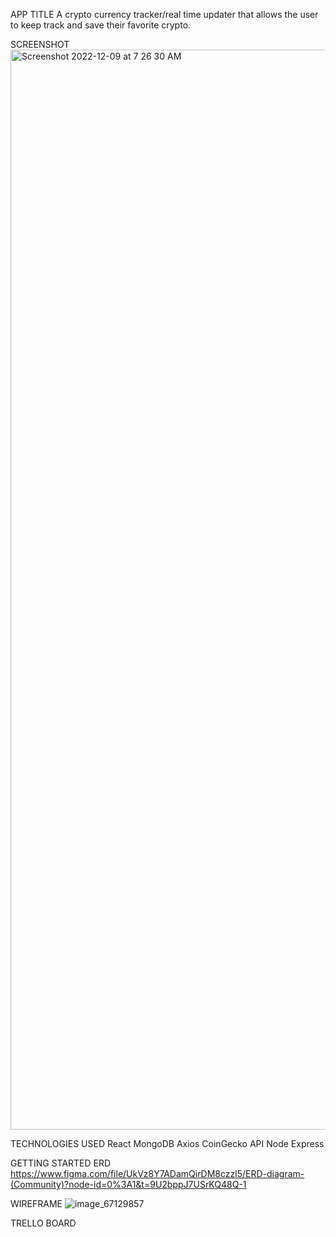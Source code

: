 APP TITLE
A crypto currency tracker/real time updater that allows the user to keep track and save their favorite crypto.

SCREENSHOT
<img width="1728" alt="Screenshot 2022-12-09 at 7 26 30 AM" src="https://user-images.githubusercontent.com/114432332/206712844-9388f668-370d-468f-a64e-33806cf251d8.png">

TECHNOLOGIES USED
React
MongoDB
Axios
CoinGecko API
Node
Express

GETTING STARTED
ERD
https://www.figma.com/file/UkVz8Y7ADamQirDM8czzl5/ERD-diagram-(Community)?node-id=0%3A1&t=9U2bppJ7USrKQ48Q-1

WIREFRAME
![image_67129857](https://user-images.githubusercontent.com/114432332/206719151-ddb5fd10-c378-471b-bbe2-e946fb4df931.JPG)

TRELLO BOARD
